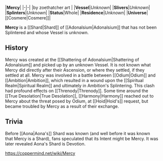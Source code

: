 |**Mercy**|
|-|-|
|by  zoethatcher art |
|**Vessel**|*Unknown*|
|**Slivers**|*Unknown*|
|**Splinters**|*Unknown*|
|**Status**|Whole|
|**Residence**|*Unknown*|
|**Universe**|[[Cosmere\|Cosmere]]|

**Mercy** is a [[Shard\|Shard]] of [[Adonalsium\|Adonalsium]] that has not been Splintered and whose Vessel is unknown.

## History
Mercy was created at the [[Shattering of Adonalsium\|Shattering of Adonalsium]] and picked up by an unknown Vessel. It is not known what Mercy did directly after their Ascension, or where they settled, if they settled at all.
Mercy was involved in a battle between [[Odium\|Odium]] and [[Ambition\|Ambition]], which resulted in a wound upon the [[Spiritual Realm\|Spiritual Realm]] and ultimately in Ambition's Splintering. This clash had profound effects on [[Threnody\|Threnody]].
Some time around the [[True Desolation\|True Desolation]], [[Harmony\|Harmony]] reached out to Mercy about the threat posed by Odium, at [[Hoid\|Hoid's]] request, but became troubled by Mercy as a result of their exchange.

## Trivia
Before [[Aona\|Aona's]] Shard was known (and well before it was known that Mercy is a Shard), fans speculated that its Intent might be Mercy. It was later revealed Aona's Shard is Devotion.


https://coppermind.net/wiki/Mercy